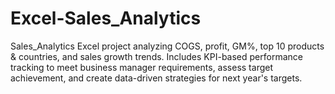 # Excel-Sales_Analytics
Sales_Analytics Excel project analyzing COGS, profit, GM%, top 10 products &amp; countries, and sales growth trends. Includes KPI-based performance tracking to meet business manager requirements, assess target achievement, and create data-driven strategies for next year's targets.

